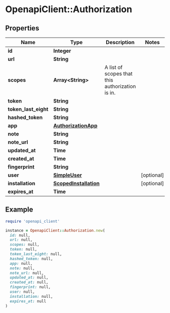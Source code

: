 # OpenapiClient::Authorization

## Properties

| Name | Type | Description | Notes |
| ---- | ---- | ----------- | ----- |
| **id** | **Integer** |  |  |
| **url** | **String** |  |  |
| **scopes** | **Array&lt;String&gt;** | A list of scopes that this authorization is in. |  |
| **token** | **String** |  |  |
| **token_last_eight** | **String** |  |  |
| **hashed_token** | **String** |  |  |
| **app** | [**AuthorizationApp**](AuthorizationApp.md) |  |  |
| **note** | **String** |  |  |
| **note_url** | **String** |  |  |
| **updated_at** | **Time** |  |  |
| **created_at** | **Time** |  |  |
| **fingerprint** | **String** |  |  |
| **user** | [**SimpleUser**](SimpleUser.md) |  | [optional] |
| **installation** | [**ScopedInstallation**](ScopedInstallation.md) |  | [optional] |
| **expires_at** | **Time** |  |  |

## Example

```ruby
require 'openapi_client'

instance = OpenapiClient::Authorization.new(
  id: null,
  url: null,
  scopes: null,
  token: null,
  token_last_eight: null,
  hashed_token: null,
  app: null,
  note: null,
  note_url: null,
  updated_at: null,
  created_at: null,
  fingerprint: null,
  user: null,
  installation: null,
  expires_at: null
)
```


